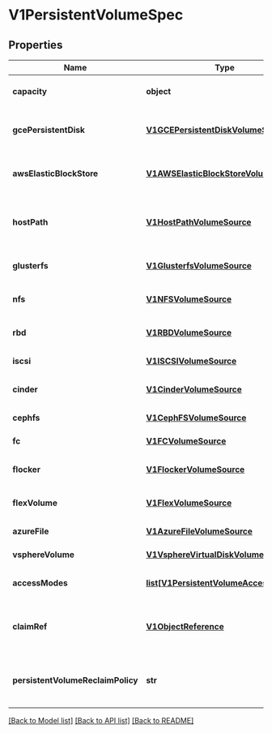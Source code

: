 # V1PersistentVolumeSpec

## Properties
Name | Type | Description | Notes
------------ | ------------- | ------------- | -------------
**capacity** | **object** | A description of the persistent volume&#39;s resources and capacity. More info: http://releases.k8s.io/HEAD/docs/user-guide/persistent-volumes.md#capacity | [optional] 
**gcePersistentDisk** | [**V1GCEPersistentDiskVolumeSource**](V1GCEPersistentDiskVolumeSource.md) | GCEPersistentDisk represents a GCE Disk resource that is attached to a kubelet&#39;s host machine and then exposed to the pod. Provisioned by an admin. More info: http://releases.k8s.io/HEAD/docs/user-guide/volumes.md#gcepersistentdisk | [optional] 
**awsElasticBlockStore** | [**V1AWSElasticBlockStoreVolumeSource**](V1AWSElasticBlockStoreVolumeSource.md) | AWSElasticBlockStore represents an AWS Disk resource that is attached to a kubelet&#39;s host machine and then exposed to the pod. More info: http://releases.k8s.io/HEAD/docs/user-guide/volumes.md#awselasticblockstore | [optional] 
**hostPath** | [**V1HostPathVolumeSource**](V1HostPathVolumeSource.md) | HostPath represents a directory on the host. Provisioned by a developer or tester. This is useful for single-node development and testing only! On-host storage is not supported in any way and WILL NOT WORK in a multi-node cluster. More info: http://releases.k8s.io/HEAD/docs/user-guide/volumes.md#hostpath | [optional] 
**glusterfs** | [**V1GlusterfsVolumeSource**](V1GlusterfsVolumeSource.md) | Glusterfs represents a Glusterfs volume that is attached to a host and exposed to the pod. Provisioned by an admin. More info: http://releases.k8s.io/HEAD/examples/volumes/glusterfs/README.md | [optional] 
**nfs** | [**V1NFSVolumeSource**](V1NFSVolumeSource.md) | NFS represents an NFS mount on the host. Provisioned by an admin. More info: http://releases.k8s.io/HEAD/docs/user-guide/volumes.md#nfs | [optional] 
**rbd** | [**V1RBDVolumeSource**](V1RBDVolumeSource.md) | RBD represents a Rados Block Device mount on the host that shares a pod&#39;s lifetime. More info: http://releases.k8s.io/HEAD/examples/volumes/rbd/README.md | [optional] 
**iscsi** | [**V1ISCSIVolumeSource**](V1ISCSIVolumeSource.md) | ISCSI represents an ISCSI Disk resource that is attached to a kubelet&#39;s host machine and then exposed to the pod. Provisioned by an admin. | [optional] 
**cinder** | [**V1CinderVolumeSource**](V1CinderVolumeSource.md) | Cinder represents a cinder volume attached and mounted on kubelets host machine More info: http://releases.k8s.io/HEAD/examples/mysql-cinder-pd/README.md | [optional] 
**cephfs** | [**V1CephFSVolumeSource**](V1CephFSVolumeSource.md) | CephFS represents a Ceph FS mount on the host that shares a pod&#39;s lifetime | [optional] 
**fc** | [**V1FCVolumeSource**](V1FCVolumeSource.md) | FC represents a Fibre Channel resource that is attached to a kubelet&#39;s host machine and then exposed to the pod. | [optional] 
**flocker** | [**V1FlockerVolumeSource**](V1FlockerVolumeSource.md) | Flocker represents a Flocker volume attached to a kubelet&#39;s host machine and exposed to the pod for its usage. This depends on the Flocker control service being running | [optional] 
**flexVolume** | [**V1FlexVolumeSource**](V1FlexVolumeSource.md) | FlexVolume represents a generic volume resource that is provisioned/attached using a exec based plugin. This is an alpha feature and may change in future. | [optional] 
**azureFile** | [**V1AzureFileVolumeSource**](V1AzureFileVolumeSource.md) | AzureFile represents an Azure File Service mount on the host and bind mount to the pod. | [optional] 
**vsphereVolume** | [**V1VsphereVirtualDiskVolumeSource**](V1VsphereVirtualDiskVolumeSource.md) | VsphereVolume represents a vSphere volume attached and mounted on kubelets host machine | [optional] 
**accessModes** | [**list[V1PersistentVolumeAccessMode]**](V1PersistentVolumeAccessMode.md) | AccessModes contains all ways the volume can be mounted. More info: http://releases.k8s.io/HEAD/docs/user-guide/persistent-volumes.md#access-modes | [optional] 
**claimRef** | [**V1ObjectReference**](V1ObjectReference.md) | ClaimRef is part of a bi-directional binding between PersistentVolume and PersistentVolumeClaim. Expected to be non-nil when bound. claim.VolumeName is the authoritative bind between PV and PVC. More info: http://releases.k8s.io/HEAD/docs/user-guide/persistent-volumes.md#binding | [optional] 
**persistentVolumeReclaimPolicy** | **str** | What happens to a persistent volume when released from its claim. Valid options are Retain (default) and Recycle. Recyling must be supported by the volume plugin underlying this persistent volume. More info: http://releases.k8s.io/HEAD/docs/user-guide/persistent-volumes.md#recycling-policy | [optional] 

[[Back to Model list]](../README.md#documentation-for-models) [[Back to API list]](../README.md#documentation-for-api-endpoints) [[Back to README]](../README.md)


